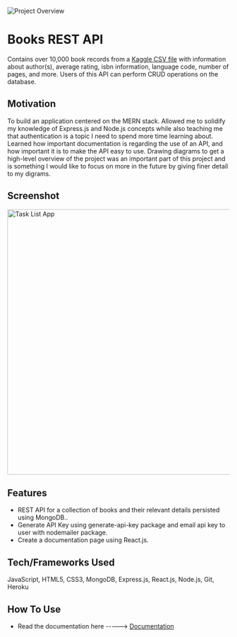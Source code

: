 ![Project Overview](https://user-images.githubusercontent.com/93888295/158749936-171a3dff-51bb-41b3-95de-944f4190d2b5.svg)

# Books REST API

Contains over 10,000 book records from a [Kaggle CSV file](https://www.kaggle.com/datasets/jealousleopard/goodreadsbooks) with information about author(s), average rating, isbn information, language code, number of pages, and more.
Users of this API can perform CRUD operations on the database.

## Motivation

To build an application centered on the MERN stack. Allowed me to solidify my knowledge of Express.js and Node.js concepts while also teaching me that authentication is a topic I need to spend more time learning about.
Learned how important documentation is regarding the use of an API, and how
important it is to make the API easy to use. Drawing diagrams to get a
high-level overview of the project was an important part of this project and is something
I would like to focus on more in the future by giving finer detail to my digrams.

## Screenshot

<img src="https://user-images.githubusercontent.com/93888295/160610919-e5b6a327-0a44-4ef0-9004-e7590a51cb7f.svg" alt="Task List App" width="600" height="600" />

## Features

- REST API for a collection of books and their relevant details
  persisted using MongoDB..
- Generate API Key using generate-api-key package and email api key
  to user with nodemailer package.
- Create a documentation page using React.js.

## Tech/Frameworks Used

JavaScript, HTML5, CSS3, MongoDB, Express.js, React.js,
Node.js, Git, Heroku

## How To Use

- Read the documentation here -----> [Documentation](https://books-api-server.herokuapp.com)
